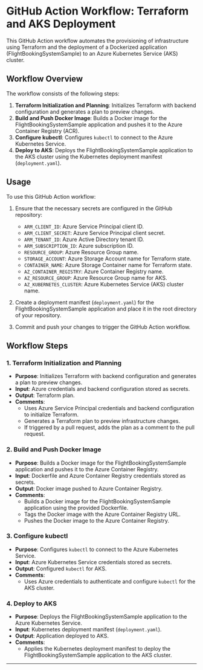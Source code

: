 # GitHub Action Workflow: Terraform and AKS Deployment

This GitHub Action workflow automates the provisioning of infrastructure using Terraform and the deployment of a Dockerized application (FlightBookingSystemSample) to an Azure Kubernetes Service (AKS) cluster.

## Workflow Overview

The workflow consists of the following steps:

1. **Terraform Initialization and Planning**: Initializes Terraform with backend configuration and generates a plan to preview changes.
2. **Build and Push Docker Image**: Builds a Docker image for the FlightBookingSystemSample application and pushes it to the Azure Container Registry (ACR).
3. **Configure kubectl**: Configures `kubectl` to connect to the Azure Kubernetes Service.
4. **Deploy to AKS**: Deploys the FlightBookingSystemSample application to the AKS cluster using the Kubernetes deployment manifest (`deployment.yaml`).

## Usage

To use this GitHub Action workflow:

1. Ensure that the necessary secrets are configured in the GitHub repository:
   - `ARM_CLIENT_ID`: Azure Service Principal client ID.
   - `ARM_CLIENT_SECRET`: Azure Service Principal client secret.
   - `ARM_TENANT_ID`: Azure Active Directory tenant ID.
   - `ARM_SUBSCRIPTION_ID`: Azure subscription ID.
   - `RESOURCE_GROUP`: Azure Resource Group name.
   - `STORAGE_ACCOUNT`: Azure Storage Account name for Terraform state.
   - `CONTAINER_NAME`: Azure Storage Container name for Terraform state.
   - `AZ_CONTAINER_REGISTRY`: Azure Container Registry name.
   - `AZ_RESOURCE_GROUP`: Azure Resource Group name for AKS.
   - `AZ_KUBERNETES_CLUSTER`: Azure Kubernetes Service (AKS) cluster name.

2. Create a deployment manifest (`deployment.yaml`) for the FlightBookingSystemSample application and place it in the root directory of your repository.

3. Commit and push your changes to trigger the GitHub Action workflow.

## Workflow Steps

### 1. Terraform Initialization and Planning

- **Purpose**: Initializes Terraform with backend configuration and generates a plan to preview changes.
- **Input**: Azure credentials and backend configuration stored as secrets.
- **Output**: Terraform plan.
- **Comments**:
  - Uses Azure Service Principal credentials and backend configuration to initialize Terraform.
  - Generates a Terraform plan to preview infrastructure changes.
  - If triggered by a pull request, adds the plan as a comment to the pull request.

### 2. Build and Push Docker Image

- **Purpose**: Builds a Docker image for the FlightBookingSystemSample application and pushes it to the Azure Container Registry.
- **Input**: Dockerfile and Azure Container Registry credentials stored as secrets.
- **Output**: Docker image pushed to Azure Container Registry.
- **Comments**:
  - Builds a Docker image for the FlightBookingSystemSample application using the provided Dockerfile.
  - Tags the Docker image with the Azure Container Registry URL.
  - Pushes the Docker image to the Azure Container Registry.

### 3. Configure kubectl

- **Purpose**: Configures `kubectl` to connect to the Azure Kubernetes Service.
- **Input**: Azure Kubernetes Service credentials stored as secrets.
- **Output**: Configured `kubectl` for AKS.
- **Comments**:
  - Uses Azure credentials to authenticate and configure `kubectl` for the AKS cluster.

### 4. Deploy to AKS

- **Purpose**: Deploys the FlightBookingSystemSample application to the Azure Kubernetes Service.
- **Input**: Kubernetes deployment manifest (`deployment.yaml`).
- **Output**: Application deployed to AKS.
- **Comments**:
  - Applies the Kubernetes deployment manifest to deploy the FlightBookingSystemSample application to the AKS cluster.
---

